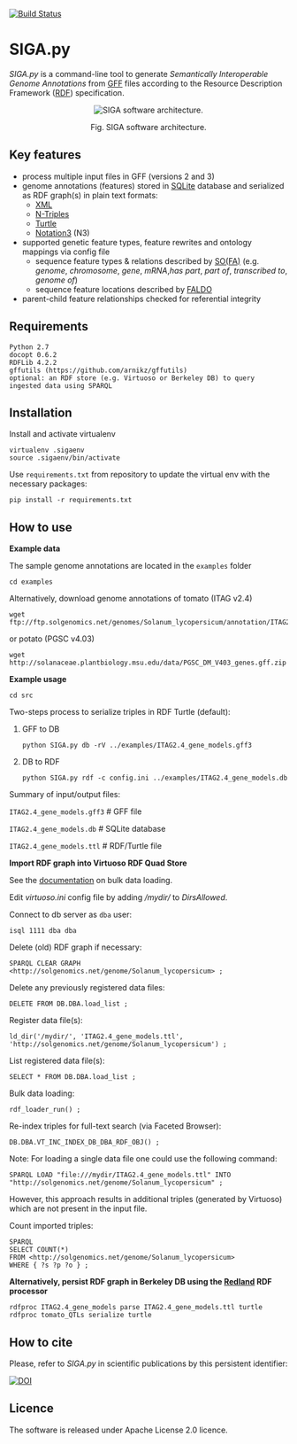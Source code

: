 [![Build Status](https://travis-ci.org/candYgene/siga.svg?branch=master)](https://travis-ci.org/candYgene/siga)

# SIGA.py

*SIGA.py* is a command-line tool to generate *Semantically Interoperable Genome Annotations* from
[GFF](https://github.com/The-Sequence-Ontology/Specifications/blob/master/gff3.md) files according to the Resource Description Framework ([RDF](https://www.w3.org/TR/rdf11-concepts/)) specification.

<div align="center">
  <figure>
    <p>
      <img src ="doc/SIGA.png" alt="SIGA software architecture." />
      <figcaption>Fig. SIGA software architecture.</figcaption>
    </p>
  </figure>
</div>

## Key features ##
- process multiple input files in GFF (versions 2 and 3)
- genome annotations (features) stored in [SQLite](https://sqlite.org/) database and serialized as RDF graph(s) in plain text formats:
  - [XML](https://www.w3.org/TR/rdf-syntax-grammar/)
  - [N-Triples](https://www.w3.org/TR/n-triples/)
  - [Turtle](https://www.w3.org/TeamSubmission/turtle/)
  - [Notation3](https://www.w3.org/DesignIssues/Notation3.html) (N3)
- supported genetic feature types, feature rewrites and ontology mappings via config file
  - sequence feature types & relations described by [SO(FA)](http://www.sequenceontology.org/)
    (e.g. _genome_, _chromosome_, _gene_, _mRNA_,_has part_, _part of_, _transcribed to_, _genome of_)
  - sequence feature locations described by [FALDO](https://github.com/JervenBolleman/FALDO)
- parent-child feature relationships checked for referential integrity

## Requirements ##

    Python 2.7
    docopt 0.6.2
    RDFLib 4.2.2
    gffutils (https://github.com/arnikz/gffutils)
    optional: an RDF store (e.g. Virtuoso or Berkeley DB) to query ingested data using SPARQL


## Installation ##

Install and activate virtualenv

    virtualenv .sigaenv
    source .sigaenv/bin/activate

Use `requirements.txt` from repository to update the virtual env with the necessary packages:

    pip install -r requirements.txt


## How to use ##

**Example data**

The sample genome annotations are located in the `examples` folder

    cd examples

Alternatively, download genome annotations of tomato (ITAG v2.4)

    wget ftp://ftp.solgenomics.net/genomes/Solanum_lycopersicum/annotation/ITAG2.4_release/ITAG2.4_gene_models.gff3

or potato (PGSC v4.03)

    wget http://solanaceae.plantbiology.msu.edu/data/PGSC_DM_V403_genes.gff.zip


**Example usage**

    cd src

Two-steps process to serialize triples in RDF Turtle (default):

1. GFF to DB

    ```
    python SIGA.py db -rV ../examples/ITAG2.4_gene_models.gff3
    ```

2. DB to RDF

    ```
    python SIGA.py rdf -c config.ini ../examples/ITAG2.4_gene_models.db
    ```

Summary of input/output files:

`ITAG2.4_gene_models.gff3` # GFF file

`ITAG2.4_gene_models.db`   # SQLite database

`ITAG2.4_gene_models.ttl`  # RDF/Turtle file

**Import RDF graph into Virtuoso RDF Quad Store**

See the [documentation](http://virtuoso.openlinksw.com/dataspace/doc/dav/wiki/Main/VirtBulkRDFLoader) on bulk data loading.

Edit _virtuoso.ini_ config file by adding _/mydir/_ to _DirsAllowed_.

Connect to db server as `dba` user:

```
isql 1111 dba dba
```

Delete (old) RDF graph if necessary:

```
SPARQL CLEAR GRAPH <http://solgenomics.net/genome/Solanum_lycopersicum> ;
```

Delete any previously registered data files:

```
DELETE FROM DB.DBA.load_list ;
```

Register data file(s):

```
ld_dir('/mydir/', 'ITAG2.4_gene_models.ttl', 'http://solgenomics.net/genome/Solanum_lycopersicum') ;
```

List registered data file(s):

```
SELECT * FROM DB.DBA.load_list ;
```

Bulk data loading:

```
rdf_loader_run() ;
```

Re-index triples for full-text search (via Faceted Browser):

```
DB.DBA.VT_INC_INDEX_DB_DBA_RDF_OBJ() ;
```

Note: For loading a single data file one could use the following command:

```
SPARQL LOAD "file:///mydir/ITAG2.4_gene_models.ttl" INTO "http://solgenomics.net/genome/Solanum_lycopersicum" ;
```

However, this approach results in additional triples (generated by Virtuoso) which are not present in the input file.

Count imported triples:

```
SPARQL
SELECT COUNT(*)
FROM <http://solgenomics.net/genome/Solanum_lycopersicum>
WHERE { ?s ?p ?o } ;
```

**Alternatively, persist RDF graph in Berkeley DB using the [Redland](http://librdf.org/) RDF processor**

```
rdfproc ITAG2.4_gene_models parse ITAG2.4_gene_models.ttl turtle
rdfproc tomato_QTLs serialize turtle
```

## How to cite ##

Please, refer to _SIGA.py_ in scientific publications by this persistent identifier:

[![DOI](https://zenodo.org/badge/DOI/10.5281/zenodo.30554.svg)](https://doi.org/10.5281/zenodo.30554)


## Licence ##
The software is released under Apache License 2.0 licence.
